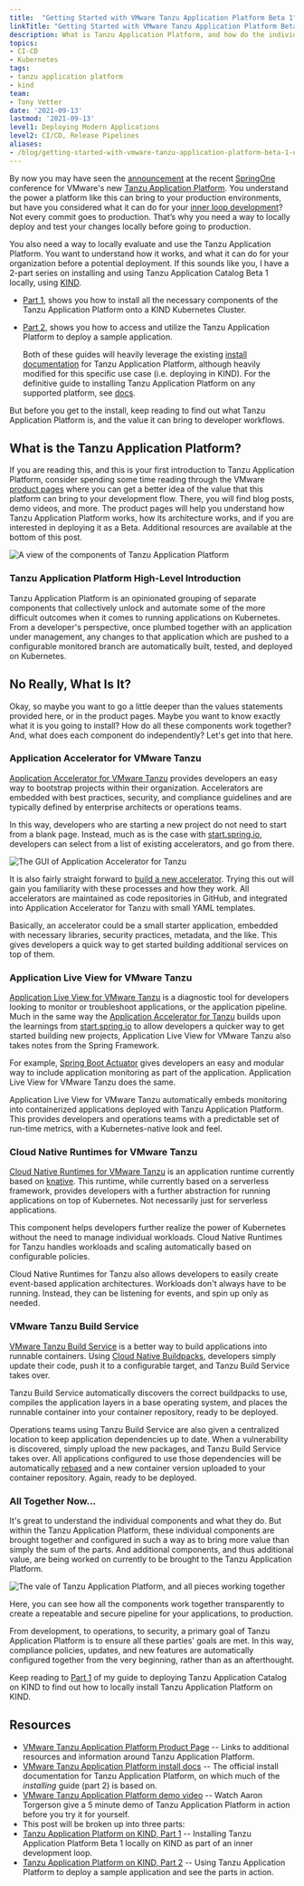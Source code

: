 ```yaml
---
title:  "Getting Started with VMware Tanzu Application Platform Beta 1"
linkTitle: "Getting Started with VMware Tanzu Application Platform Beta 1 on KIND"
description: What is Tanzu Application Platform, and how do the individual components work together to help build a secure, repeatable, and powerful platform for developers.
topics:
- CI-CD
- Kubernetes
tags:
- tanzu application platform
- kind
team:
- Tony Vetter
date: '2021-09-13'
lastmod: '2021-09-13'
level1: Deploying Modern Applications
level2: CI/CD, Release Pipelines
aliases:
- /blog/getting-started-with-vmware-tanzu-application-platform-beta-1-on-kind-part-1/
---
```


By now you may have seen the [announcement](https://tanzu.vmware.com/content/vmware-tanzu-application-platform-resources/announcing-vmware-tanzu-application-platform) at the recent [SpringOne](https://springone.io) conference for VMware's new [Tanzu Application Platform](https://tanzu.vmware.com/application-platform). You understand the power a platform like this can bring to your production environments, but have you considered what it can do for your [inner loop development](https://thenewstack.io/kubernetes-infrastructure-know-the-inner-dev-loop/)? Not every commit goes to production. That’s why you need a way to locally deploy and test your changes locally before going to production. 

You also need a way to locally evaluate and use the Tanzu Application Platform. You want to understand how it works, and what it can do for your organization before a potential deployment. If this sounds like you, I have a 2-part series on installing and using Tanzu Application Catalog Beta 1 locally, using [KIND](https://kind.sigs.k8s.io).

  * [Part 1](/guides/kubernetes/getting-started-with-vmware-tanzu-application-platform-beta-1-on-kind-part-2/), shows you how to install all the necessary components of the Tanzu Application Platform onto a KIND Kubernetes Cluster. 
  * [Part 2](/guides/kubernetes/gs-tap-on-kind-final-pt2/), shows you how to access and utilize the Tanzu Application Platform to deploy a sample application. 

    Both of these guides will heavily leverage the existing [install documentation](https://docs.vmware.com/en/VMware-Tanzu-Application-Platform/0.1/tap-0-1/GUID-install.html) for Tanzu Application Platform, although heavily modified for this specific use case (i.e. deploying in KIND). For the definitive guide to installing Tanzu Application Platform on any supported platform, see [docs](https://docs.vmware.com/en/VMware-Tanzu-Application-Platform/0.1/tap-0-1/GUID-install.html). 

But before you get to the install, keep reading to find out what Tanzu Application Platform is, and the value it can bring to developer workflows.

## What is the Tanzu Application Platform?

If you are reading this, and this is your first introduction to Tanzu Application Platform, consider spending some time reading through the VMware [product pages](https://tanzu.vmware.com/application-platform) where you can get a better idea of the value that this platform can bring to your development flow. There, you will find blog posts, demo videos, and more. The product pages will help you understand how Tanzu Application Platform works, how its architecture works, and if you are interested in deploying it as a Beta. Additional resources are available at the bottom of this post. 


![A view of the components of Tanzu Application Platform](images/stack-diagram.png)


### Tanzu Application Platform High-Level Introduction

Tanzu Application Platform is an opinionated grouping of separate components that collectively unlock and automate some of the more difficult outcomes when it comes to running applications on Kubernetes. From a developer's perspective, once plumbed together with an application under management, any changes to that application which are pushed to a configurable monitored branch are automatically built, tested, and deployed on Kubernetes.

## No Really, What Is It?

Okay, so maybe you want to go a little deeper than the values statements provided here, or in the product pages. Maybe you want to know exactly what it is you going to install? How do all these components work together? And, what does each component do independently? Let's get into that here.

### Application Accelerator for VMware Tanzu

[Application Accelerator for VMware Tanzu](https://docs.vmware.com/en/Application-Accelerator-for-VMware-Tanzu/index.html) provides developers an easy way to bootstrap  projects within their organization. Accelerators are embedded with best practices, security, and compliance guidelines and are typically defined by enterprise architects or operations teams. 

In this way, developers who are starting a new project do not need to start from a blank page. Instead, much as is the case with [start.spring.io](https://start.spring.io), developers can select from a list of existing accelerators, and go from there. 


![The GUI of Application Accelerator for Tanzu](images/app-accel-gui.png)

It is also fairly straight forward to [build a new accelerator](https://docs.vmware.com/en/Application-Accelerator-for-VMware-Tanzu/0.2/acc-docs/GUID-creating-accelerators-index.html). Trying this out will gain you familiarity with these processes and how they work. All accelerators are maintained as code repositories in GitHub, and integrated into Application Accelerator for Tanzu with small YAML templates. 

Basically, an accelerator could be a small starter application, embedded with necessary libraries, security practices, metadata, and the like. This gives developers a quick way to get started building additional services on top of them. 

### Application Live View for VMware Tanzu

[Application Live View for VMware Tanzu](https://docs.vmware.com/en/Application-Live-View-for-VMware-Tanzu/0.1/docs/GUID-index.html) is a diagnostic tool for developers looking to monitor or troubleshoot applications, or the application pipeline. Much in the same way the [Application Accelerator for Tanzu](https://docs.vmware.com/en/Application-Accelerator-for-VMware-Tanzu/index.html) builds upon the learnings from [start.spring.io](https://start.spring.io) to allow developers a quicker way to get started building new projects, Application Live View for VMware Tanzu also takes notes from the Spring Framework. 

For example, [Spring Boot Actuator](https://docs.spring.io/spring-boot/docs/current/reference/html/actuator.html) gives developers an easy and modular way to include application monitoring as part of the application. Application Live View for VMware Tanzu does the same.

Application Live View for VMware Tanzu automatically embeds monitoring into containerized applications deployed with Tanzu Application Platform. This provides developers and operations teams with a predictable set of run-time metrics, with a Kubernetes-native look and feel. 

### Cloud Native Runtimes for VMware Tanzu

[Cloud Native Runtimes for VMware Tanzu](https://docs.vmware.com/en/Cloud-Native-Runtimes-for-VMware-Tanzu/1.0/tanzu-cloud-native-runtimes-1-0/GUID-cnr-overview.html) is an application runtime currently based on [knative](/tags/knative/). This runtime, while currently based on a serverless framework, provides developers with a further abstraction for running applications on top of Kubernetes. Not necessarily just for serverless applications. 

This component helps developers further realize the power of Kubernetes without the need to manage individual workloads. Cloud Native Runtimes for Tanzu handles workloads and scaling automatically based on configurable policies. 

Cloud Native Runtimes for Tanzu also allows developers to easily create event-based application architectures. Workloads don't always have to be running. Instead, they can be listening for events, and spin up only as needed. 

### VMware Tanzu Build Service

[VMware Tanzu Build Service](https://docs.pivotal.io/build-service/) is a better way to build applications into runnable containers. Using [Cloud Native Buildpacks](https://buildpacks.io), developers simply update their code, push it to a configurable target, and Tanzu Build Service takes over. 

Tanzu Build Service automatically discovers the correct buildpacks to use, compiles the application layers in a base operating system, and places the runnable container into your container repository, ready to be deployed. 

Operations teams using Tanzu Build Service are also given a centralized location to keep application dependencies up to date. When a vulnerability is discovered, simply upload the new packages, and Tanzu Build Service takes over. All applications configured to use those dependencies will be automatically [rebased](https://buildpacks.io/docs/concepts/operations/rebase/) and a new container version uploaded to your container repository. Again, ready to be deployed. 

### All Together Now...

It's great to understand the individual components and what they do. But within the Tanzu Application Platform, these individual components are brought together and configured in such a way as to bring more value than simply the sum of the parts. And additional components, and thus additional value, are being worked on currently to be brought to the Tanzu Application Platform. 


![The vale of Tanzu Application Platform, and all pieces working together](images/value-flow.png)

Here, you can see how all the components work together transparently to create a repeatable and secure pipeline for your applications, to production. 

From development, to operations, to security, a primary goal of Tanzu Application Platform is to ensure all these parties' goals are met. In this way, compliance policies, updates, and new features are automatically configured together from the very beginning, rather than as an afterthought. 

Keep reading to [Part 1](/guides/kubernetes/gs-tap-on-kind-pt1/) of my guide to deploying Tanzu Application Catalog on KIND to find out how to locally install Tanzu Application Platform on KIND. 


## Resources
- [VMware Tanzu Application Platform Product Page](https://tanzu.vmware.com/application-platform) -- Links to additional resources and information around Tanzu Application Platform.
- [VMware Tanzu Application Platform install docs](https://docs.vmware.com/en/VMware-Tanzu-Application-Platform/0.1/tap-0-1/GUID-install.html) -- The official install documentation for Tanzu Application Platform, on which much of the _installing_ guide (part 2) is based on.
- [VMware Tanzu Application Platform demo video](https://www.youtube.com/watch?v=9oupRtKT_JM) -- Watch Aaron Torgerson give a 5 minute demo of Tanzu Application Platform in action before you try it for yourself. 
- This post will be broken up into three parts:
- [Tanzu Application Platform on KIND, Part 1](/guides/kubernetes/gs-tap-on-kind-pt1/) -- Installing Tanzu Application Platform Beta 1 locally on KIND as part of an inner development loop.
- [Tanzu Application Platform on KIND, Part 2](/guides/kubernetes/gs-tap-on-kind-final-pt2/) -- Using Tanzu Application Platform to deploy a sample application and see the parts in action. 

